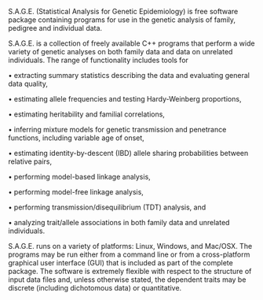 S.A.G.E. (Statistical Analysis for Genetic Epidemiology)
is free software package containing programs for use in the genetic analysis of family, pedigree and individual data.

S.A.G.E. is a collection of freely available C++ programs that perform a wide variety of genetic analyses on both family data and data on unrelated individuals. The range of functionality includes tools for

• extracting summary statistics describing the data and evaluating general data quality,

• estimating allele frequencies and testing Hardy-Weinberg proportions,

• estimating heritability and familial correlations,

• inferring mixture models for genetic transmission and penetrance functions, including variable age of onset,

• estimating identity-by-descent (IBD) allele sharing probabilities between relative pairs,

• performing model-based linkage analysis,

• performing model-free linkage analysis,

• performing transmission/disequilibrium (TDT) analysis, and

• analyzing trait/allele associations in both family data and unrelated individuals.

S.A.G.E. runs on a variety of platforms: Linux, Windows, and Mac/OSX. The programs may be run either from a command line or from a cross-platform graphical user interface (GUI) that is included as part of the complete package. The software is extremely flexible with respect to the structure of input data files and, unless otherwise stated, the dependent traits may be discrete (including dichotomous data) or quantitative.
